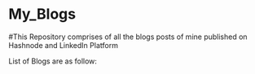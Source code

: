 # My_Blogs
#This Repository comprises of all the blogs posts of mine published on Hashnode and LinkedIn Platform

List of Blogs are as follow:

